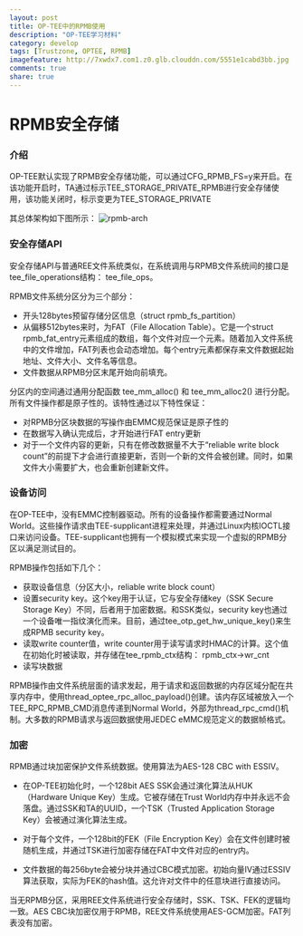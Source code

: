 ```yaml
---
layout: post
title: OP-TEE中的RPMB使用
description: "OP-TEE学习材料"
category: develop
tags: [Trustzone, OPTEE, RPMB]
imagefeature: http://7xwdx7.com1.z0.glb.clouddn.com/5551e1cabd3bb.jpg
comments: true
share: true
---
```


# RPMB安全存储

### 介绍
OP-TEE默认实现了RPMB安全存储功能，可以通过CFG_RPMB_FS=y来开启。在该功能开启时，TA通过标示TEE_STORAGE_PRIVATE_RPMB进行安全存储使用，该功能关闭时，标示变更为TEE_STORAGE_PRIVATE

其总体架构如下图所示：
![rpmb-arch](http://7xwdx7.com1.z0.glb.clouddn.com/RPBM-OPTEE-ARCH.jpg)

### 安全存储API

安全存储API与普通REE文件系统类似，在系统调用与RPMB文件系统间的接口是tee_file_operations结构： tee_file_ops。

RPMB文件系统分区分为三个部分：
* 开头128bytes预留存储分区信息（struct rpmb_fs_partition）
* 从偏移512bytes来时，为FAT（File Allocation Table）。它是一个struct rpmb_fat_entry元素组成的数组，每个文件对应一个元素。随着加入文件系统中的文件增加，FAT列表也会动态增加。每个entry元素都保存来文件数据起始地址、文件大小、文件名等信息。
* 文件数据从RPMB分区末尾开始向前填充。

分区内的空间通过通用分配函数 tee_mm_alloc() 和 tee_mm_alloc2() 进行分配。
所有文件操作都是原子性的。该特性通过以下特性保证：
* 对RPMB分区块数据的写操作由EMMC规范保证是原子性的
* 在数据写入确认完成后，才开始进行FAT entry更新
* 对于一个文件内容的更新，只有在修改数据量不大于“reliable write block count”的前提下才会进行直接更新，否则一个新的文件会被创建。同时，如果文件大小需要扩大，也会重新创建新文件。

### 设备访问

在OP-TEE中，没有EMMC控制器驱动。所有的设备操作都需要通过Normal World。这些操作请求由TEE-supplicant进程来处理，并通过Linux内核IOCTL接口来访问设备。TEE-supplicant也拥有一个模拟模式来实现一个虚拟的RPMB分区以满足测试目的。

RPMB操作包括如下几个：

* 获取设备信息（分区大小，reliable write block count）
* 设置security key。这个key用于认证，它与安全存储key（SSK Secure Storage Key）不同，后者用于加密数据。和SSK类似，security key也通过一个设备唯一指纹演化而来。目前，通过tee_otp_get_hw_unique_key()来生成RPMB security key。
* 读取write counter值，write counter用于读写请求时HMAC的计算。这个值在初始化时被读取，并存储在tee_rpmb_ctx结构： rpmb_ctx->wr_cnt
* 读写块数据

RPMB操作由文件系统层面的请求发起，用于请求和返回数据的内存区域分配在共享内存中，使用thread_optee_rpc_alloc_payload()创建。该内存区域被放入一个TEE_RPC_RPMB_CMD消息传递到Normal World，外部为thread_rpc_cmd()机制。大多数的RPMB请求与返回数据使用JEDEC eMMC规范定义的数据帧格式。

### 加密

RPMB通过块加密保护文件系统数据。使用算法为AES-128 CBC with ESSIV。

* 在OP-TEE初始化时，一个128bit AES SSK会通过演化算法从HUK（Hardware Unique Key）生成。它被存储在Trust World内存中并永远不会落盘。通过SSK和TA的UUID，一个TSK（Trusted Application Storage Key）会被通过演化算法生成。

* 对于每个文件，一个128bit的FEK（File Encryption Key）会在文件创建时被随机生成，并通过TSK进行加密存储在FAT中文件对应的entry内。

* 文件数据的每256byte会被分块并通过CBC模式加密。初始向量IV通过ESSIV算法获取，实际为FEK的hash值。这允许对文件中的任意块进行直接访问。

当无RPMB分区，采用REE文件系统进行安全存储时，SSK、TSK、FEK的逻辑均一致。AES CBC块加密仅用于RPMB，REE文件系统使用AES-GCM加密。FAT列表没有加密。
